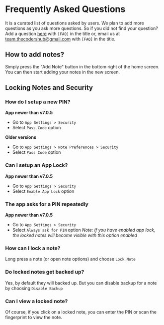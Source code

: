 # Frequently Asked Questions
It is a curated list of questions asked by users. We plan to add more questions as you ask more questions. So if you did not find your question? Add a question [here](https://github.com/BijoySingh/Scarlet-Notes/issues) with `[FAQ]` in the title or, email us at team.thecodershub@gmail.com with `[FAQ]` in the title.

## How to add notes?
Simply press the "Add Note" button in the bottom right of the home screen. You can then start adding your notes in the new screen.

## Locking Notes and Security
### How do I setup a new PIN?
**App newer than v7.0.5**
- Go to `App Settings > Security`
- Select `Pass Code` option

**Older versions**
- Go to `App Settings > Note Preferences > Security` 
- Select `Pass Code` option

### Can I setup an App Lock?
**App newer than v7.0.5**
- Go to `App Settings > Security`
- Select `Enable App Lock` option

### The app asks for a PIN repeatedly
**App newer than v7.0.5**
- Go to `App Settings > Security`
- Select `Always ask for PIN` option
_Note: If you have enabled app lock, the locked notes will become visible with this option enabled_

### How can I lock a note?
Long press a note (or open note options) and choose `Lock Note`

### Do locked notes get backed up?
Yes, by default they will backed up. But you can disable backup for a note by choosing `Disable Backup`

### Can I view a locked note?
Of course, if you click on a locked note, you can enter the PIN or scan the fingerprint to view the note.

 
